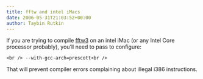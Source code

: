 ```yaml
---
title: fftw and intel iMacs
date: 2006-05-31T21:03:52+00:00
author: Taybin Rutkin
---
```


If you are trying to compile [fftw3](http://fftw.org) on an intel iMac (or any Intel Core processor probably), you&#8217;ll need to pass to configure:

`<br /> --with-gcc-arch=prescott<br />`

That will prevent compiler errors complaining about illegal i386 instructions.

